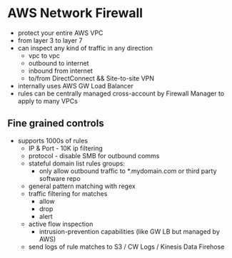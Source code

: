 # AWS Network Firewall

* protect your entire AWS VPC
* from layer 3 to layer 7
* can inspect any kind of traffic in any direction
  * vpc to vpc
  * outbound to internet
  * inbound from internet
  * to/from DirectConnect && Site-to-site VPN
* internally uses AWS GW Load Balancer
* rules can be centrally managed cross-account by Firewall Manager to apply to many VPCs

## Fine grained controls

* supports 1000s of rules
  * IP & Port - 10K ip filtering
  * protocol - disable SMB for outbound comms
  * stateful domain list rules groups:
    * only allow outbound traffic to *.mydomain.com or third party software repo
  * general pattern matching with regex
  * traffic filtering for matches
    * allow
    * drop
    * alert
  * active flow inspection
    * intrusion-prevention capabilities (like GW LB but managed by AWS)
  * send logs of rule matches to S3 / CW Logs / Kinesis Data Firehose
